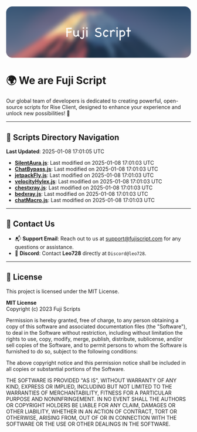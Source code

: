![Banner](.github/b.webp)

# 🌍 **We are Fuji Script**

Our global team of developers is dedicated to creating powerful, open-source scripts for Rise Client, designed to enhance your experience and unlock new possibilities! 🌟

---
<!-- SCRIPTS_NAVIGATION_START -->
## 📂 **Scripts Directory Navigation**

**Last Updated**: 2025-01-08 17:01:05 UTC

- **[SilentAura.js](scripts/SilentAura.js)**: Last modified on 2025-01-08 17:01:03 UTC
- **[ChatBypass.js](scripts/ChatBypass.js)**: Last modified on 2025-01-08 17:01:03 UTC
- **[jetpackFly.js](scripts/jetpackFly.js)**: Last modified on 2025-01-08 17:01:03 UTC
- **[velocityHylex.js](scripts/velocityHylex.js)**: Last modified on 2025-01-08 17:01:03 UTC
- **[chestxray.js](scripts/chestxray.js)**: Last modified on 2025-01-08 17:01:03 UTC
- **[bedxray.js](scripts/bedxray.js)**: Last modified on 2025-01-08 17:01:03 UTC
- **[chatMacro.js](scripts/chatMacro.js)**: Last modified on 2025-01-08 17:01:03 UTC

<!-- SCRIPTS_NAVIGATION_END -->

---

## 💬 **Contact Us**  
- 📬 **Support Email**: Reach out to us at [support@fujiscript.com](mailto:support@fujiscript.com) for any questions or assistance.  
- 💬 **Discord**: Contact **Leo728** directly at `Discord@leo728`.

---

## 📜 **License**

This project is licensed under the MIT License.  

**MIT License**  
Copyright (c) 2023 Fuji Scripts  

Permission is hereby granted, free of charge, to any person obtaining a copy of this software and associated documentation files (the "Software"), to deal in the Software without restriction, including without limitation the rights to use, copy, modify, merge, publish, distribute, sublicense, and/or sell copies of the Software, and to permit persons to whom the Software is furnished to do so, subject to the following conditions:  

The above copyright notice and this permission notice shall be included in all copies or substantial portions of the Software.  

THE SOFTWARE IS PROVIDED "AS IS", WITHOUT WARRANTY OF ANY KIND, EXPRESS OR IMPLIED, INCLUDING BUT NOT LIMITED TO THE WARRANTIES OF MERCHANTABILITY, FITNESS FOR A PARTICULAR PURPOSE AND NONINFRINGEMENT. IN NO EVENT SHALL THE AUTHORS OR COPYRIGHT HOLDERS BE LIABLE FOR ANY CLAIM, DAMAGES OR OTHER LIABILITY, WHETHER IN AN ACTION OF CONTRACT, TORT OR OTHERWISE, ARISING FROM, OUT OF OR IN CONNECTION WITH THE SOFTWARE OR THE USE OR OTHER DEALINGS IN THE SOFTWARE.  
